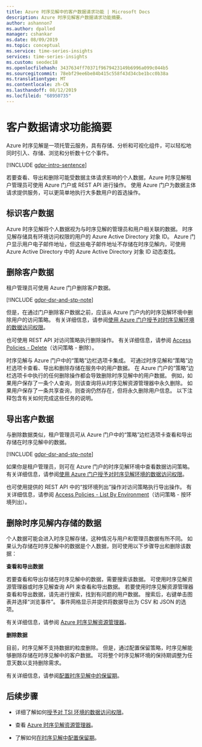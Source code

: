 ```yaml
---
title: Azure 时序见解中的客户数据请求功能 | Microsoft Docs
description: Azure 时序见解客户数据请求功能摘要。
author: ashannon7
ms.author: dpalled
manager: cshankar
ms.date: 08/09/2019
ms.topic: conceptual
ms.service: time-series-insights
services: time-series-insights
ms.custom: seodec18
ms.openlocfilehash: 3437634ff70371f9679423149b6996a099c044b5
ms.sourcegitcommit: 78ebf29ee6be84b415c558f43d34cbe1bcc0b38a
ms.translationtype: MT
ms.contentlocale: zh-CN
ms.lasthandoff: 08/12/2019
ms.locfileid: "68950735"
---
```

# <a name="summary-of-customer-data-request-features"></a>客户数据请求功能摘要

Azure 时序见解是一项托管云服务，具有存储、分析和可视化组件，可以轻松地同时引入、存储、浏览和分析数十亿个事件。

[!INCLUDE [gdpr-intro-sentence](../../includes/gdpr-intro-sentence.md)]

若要查看、导出和删除可能受数据主体请求影响的个人数据，Azure 时序见解租户管理员可使用 Azure 门户或 REST API 进行操作。 使用 Azure 门户为数据主体请求提供服务，可以更简单地执行大多数用户的首选操作。

## <a name="identifying-customer-data"></a>标识客户数据

Azure 时序见解将个人数据视为与时序见解的管理员和用户相关联的数据。 时序见解存储具有环境访问权限的用户的 Azure Active Directory 对象 ID。 Azure 门户显示用户电子邮件地址，但这些电子邮件地址不存储在时序见解内，可使用 Azure Active Directory 中的 Azure Active Directory 对象 ID 动态查找。

## <a name="deleting-customer-data"></a>删除客户数据

租户管理员可使用 Azure 门户删除客户数据。

[!INCLUDE [gdpr-dsr-and-stp-note](../../includes/gdpr-dsr-and-stp-note.md)]

但是，在通过门户删除客户数据之前，应该从 Azure 门户内的时序见解环境中删除用户的访问策略。 有关详细信息，请参阅[使用 Azure 门户授予对时序见解环境的数据访问权限](time-series-insights-data-access.md)。

也可使用 REST API 对访问策略执行删除操作。 有关详细信息，请参阅 [Access Policies - Delete](https://docs.microsoft.com/rest/api/time-series-insights/management/accesspolicies/delete)（访问策略 - 删除）。

时序见解与 Azure 门户中的“策略”边栏选项卡集成。 可通过时序见解和“策略”边栏选项卡查看、导出和删除存储在服务中的用户数据。 在 Azure 门户的“策略”边栏选项卡中执行的任何删除操作都会导致删除时序见解中的用户数据。 例如，如果用户保存了一条个人查询，则该查询将从时序见解资源管理器中永久删除。 如果用户保存了一条共享查询，则查询仍然存在，但将永久删除用户信息。 以下注释包含有关如何完成这些任务的说明。

## <a name="exporting-customer-data"></a>导出客户数据

与删除数据类似，租户管理员可从 Azure 门户中的“策略”边栏选项卡查看和导出存储在时序见解中的数据。

[!INCLUDE [gdpr-dsr-and-stp-note](../../includes/gdpr-dsr-and-stp-note.md)]

如果你是租户管理员，则可在 Azure 门户的时序见解环境中查看数据访问策略。 有关详细信息，请参阅[使用 Azure 门户授予对时序见解环境的数据访问权限](time-series-insights-data-access.md)。

也可使用提供的 REST API 中的“按环境列出”操作对访问策略执行导出操作。 有关详细信息，请参阅 [Access Policies - List By Environment](https://docs.microsoft.com/rest/api/time-series-insights/management/accesspolicies/listbyenvironment)（访问策略 - 按环境列出）。

## <a name="to-delete-data-stored-within-time-series-insights"></a>删除时序见解内存储的数据

个人数据可能会进入时序见解存储，这种情况与用户和管理员数据有所不同。 如果认为存储在时序见解中的数据是个人数据，则可使用以下步骤导出和删除该数据：

**查看和导出数据**

若要查看和导出存储在时序见解中的数据，需要搜索该数据。 可使用时序见解资源管理器或时序见解查询 API 来查看和导出数据。 若要使用时序见解资源管理器查看和导出数据，请先进行搜索，找到有问题的用户数据。 搜索后，右键单击图表并选择“浏览事件”。 事件网格显示并提供将数据导出为 CSV 和 JSON 的选项。

有关详细信息，请参阅 [Azure 时序见解资源管理器](time-series-insights-explorer.md)。

**删除数据**

目前，时序见解不支持数据的粒度删除。 但是，通过配置保留策略，时序见解能够删除存储在时序见解中的客户数据。 可将整个时序见解环境的保持期调整为任意天数以支持删除需求。

有关详细信息，请参阅[配置时序见解中的保留期](time-series-insights-how-to-configure-retention.md)。

## <a name="next-steps"></a>后续步骤

* 详细了解如何[授予对 TSI 环境的数据访问权限](./time-series-insights-data-access.md)。

* 查看 [Azure 时序见解资源管理器](time-series-insights-explorer.md)。

* 了解如何[在时序见解中配置保留期](time-series-insights-how-to-configure-retention.md)。